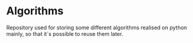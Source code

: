 # Algorithms
Repository used for storing some different algorithms realised on python mainly, so that it`s possible to reuse them later.
